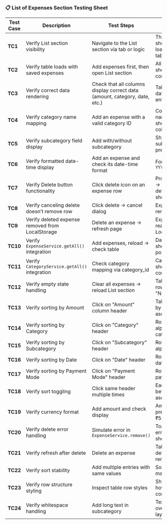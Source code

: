 
### 📋 List of Expenses Section Testing Sheet

| **Test Case** | **Description**                                  | **Test Steps**                                                             | **Expected Result**                                               | **Pass/Fail** | **Comments** |
| ------------- | ------------------------------------------------ | -------------------------------------------------------------------------- | ----------------------------------------------------------------- | ------------- | ------------ |
| **TC1**       | Verify List section visibility                   | Navigate to the List section via tab or logic                              | The List section should be visible and load with expense table    |               |              |
| **TC2**       | Verify table loads with saved expenses           | Add expenses first, then open List section                                 | All added expenses should display correctly in the table          |               |              |
| **TC3**       | Verify correct data rendering                    | Check that all columns display correct data (amount, category, date, etc.) | Table should show data exactly as entered or stored               |               |              |
| **TC4**       | Verify category name mapping                     | Add an expense with a valid category ID                                    | Correct category name should be shown in Category column          |               |              |
| **TC5**       | Verify subcategory field display                 | Add with/without subcategory                                               | Should show "-" if subcategory not present                        |               |              |
| **TC6**       | Verify formatted date-time display               | Add an expense and check its date-time format                              | Format should be `YYYY-MM-DD HH:MM:SS`                            |               |              |
| **TC7**       | Verify Delete button functionality               | Click delete icon on an expense row                                        | Prompt should show → if confirmed, row is deleted and toast shown |               |              |
| **TC8**       | Verify canceling delete doesn’t remove row       | Click delete → cancel dialog                                               | Expense should remain in the table                                |               |              |
| **TC9**       | Verify deleted expense removed from LocalStorage | Delete an expense → refresh page                                           | Expense should not reappear (check in LocalStorage)               |               |              |
| **TC10**      | Verify `ExpenseService.getAll()` integration     | Add expenses, reload → check table                                         | Data from service should correctly populate rows                  |               |              |
| **TC11**      | Verify `CategoryService.getAll()` integration    | Check category mapping via category_id                                     | Category names should match their IDs correctly                   |               |              |
| **TC12**      | Verify empty state handling                      | Clear all expenses → reload List section                                   | Table should show no rows or a message like "No records"          |               |              |
| **TC13**      | Verify sorting by Amount                         | Click on "Amount" column header                                            | Table should sort rows by amount ascending/descending             |               |              |
| **TC14**      | Verify sorting by Category                       | Click on "Category" header                                                 | Rows should sort alphabetically by category                       |               |              |
| **TC15**      | Verify sorting by Subcategory                    | Click on "Subcategory" header                                              | Rows should sort alphabetically                                   |               |              |
| **TC16**      | Verify sorting by Date                           | Click on "Date" header                                                     | Rows should sort by date correctly                                |               |              |
| **TC17**      | Verify sorting by Payment Mode                   | Click on "Payment Mode" header                                             | Rows should sort by payment mode values                           |               |              |
| **TC18**      | Verify sort toggling                             | Click same header multiple times                                           | Each click toggles between ascending/descending                   |               |              |
| **TC19**      | Verify currency format                           | Add amount and check display                                               | Amount should be prefixed with ₹ (e.g., ₹500)                     |               |              |
| **TC20**      | Verify delete error handling                     | Simulate error in `ExpenseService.remove()`                                | Toast should show error, and item shouldn't be deleted            |               |              |
| **TC21**      | Verify refresh after delete                      | Delete an expense                                                          | Table refreshes and deleted row is removed                        |               |              |
| **TC22**      | Verify sort stability                            | Add multiple entries with same values                                      | Sorting should still maintain logical order                       |               |              |
| **TC23**      | Verify row structure styling                     | Inspect table row styles                                                   | Should have borders, hover effect, and consistent spacing         |               |              |
| **TC24**      | Verify whitespace handling                       | Add long text in subcategory                                               | Text should not overflow or break layout                          |               |              |
